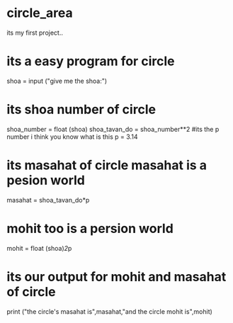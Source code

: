 # circle_area
its my first project..
# its a easy program for circle
shoa = input ("give me the shoa:")
# its shoa number of circle
shoa_number = float (shoa)
shoa_tavan_do = shoa_number**2
#its the p number i think you know what is this
p = 3.14
# its masahat of circle masahat is a pesion world
masahat = shoa_tavan_do*p
# mohit too is a persion world
mohit = float (shoa)*2*p
# its our output for mohit and masahat of circle
print ("the circle's masahat is",masahat,"and the circle mohit is",mohit)
